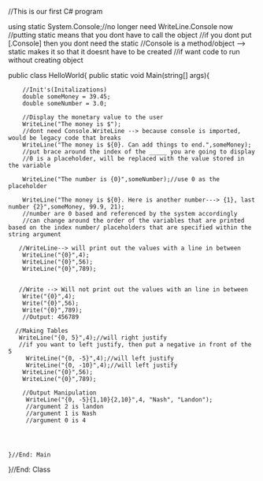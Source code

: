 //This is our first C# program

using static System.Console;//no longer need WriteLine.Console now
//putting static means that you dont have to call the object
//if you dont put [.Console] then you dont need the static
//Console is a method/object --> static makes it so that it doesnt have to be created
    //if want code to run without creating object

public class HelloWorld{
    public static void Main(string[] args){
        
        //Init's(Initalizations)
        double someMoney = 39.45;
        double someNumber = 3.0;
        
        //Display the monetary value to the user
        WriteLine("The money is $");
        //dont need Console.WriteLine --> because console is imported, would be legacy code that breaks
        WriteLine("The money is ${0}. Can add things to end.",someMoney);
        //put brace around the index of the _____ you are going to display
        //0 is a placeholder, will be replaced with the value stored in the variable
        
        WriteLine("The number is {0}",someNumber);//use 0 as the placeholder
        
        WriteLine("The money is ${0}. Here is another number---> {1}, last number {2}",someMoney, 99.9, 21);
        //number are 0 based and referenced by the system accordingly
        //can change around the order of the variables that are printed based on the index number/ placeholders that are specified within the string argument
        
       //WriteLine--> will print out the values with a line in between
        WriteLine("{0}",4);
        WriteLine("{0}",56);
        WriteLine("{0}",789);
        
       
       //Write --> Will not print out the values with an line in between
        Write("{0}",4);
        Write("{0}",56);
        Write("{0}",789);
        //Output: 456789
        
      //Making Tables
       WriteLine("{0, 5}",4);//will right justify
       //if you want to left justify, then put a negative in front of the 5
         WriteLine("{0, -5}",4);//will left justify
         WriteLine("{0, -10}",4);//will left justify
        WriteLine("{0}",56);
        WriteLine("{0}",789);
        
        //Output Manipulation
         WriteLine("{0, -5}{1,10}{2,10}",4, "Nash", "Landon");
         //argument 2 is landon
         //argument 1 is Nash
         //argument 0 is 4
        
        

        
    }//End: Main
}//End: Class
